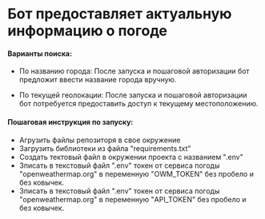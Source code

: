 # Бот предоставляет актуальную информацию о погоде

#### Варианты поиска:
- По названию города: После запуска и пошаговой авторизации бот предложит ввести название города вручную.


- По текущей геолокации: После запуска и пошаговой авторизации бот потребуется предоставить доступ к текущему местоположению.
 

#### Пошаговая инструкция по запуску:
- Агрузить файлы репозиторя в свое окружение
- Загрузить библиотеки из файла "requirements.txt"
- Создать тектовый файл в окружении проекта с названием ".env"
- Зписать в текстовый файл ".env" токен от сервиса погоды "openweathermap.org"
в переменную "OWM_TOKEN" без пробело и без ковычек.
- Зписать в текстовый файл ".env" токен от сервиса погоды "openweathermap.org"
в переменную "API_TOKEN" без пробело и без ковычек.
